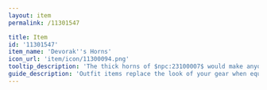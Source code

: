 ```yaml
---
layout: item
permalink: /11301547

title: Item
id: '11301547'
item_name: 'Devorak''s Horns'
icon_url: 'item/icon/11300094.png'
tooltip_description: 'The thick horns of $npc:23100007$ would make anyone seem strong and determined.'
guide_description: 'Outfit items replace the look of your gear when equipped.'
---
```

